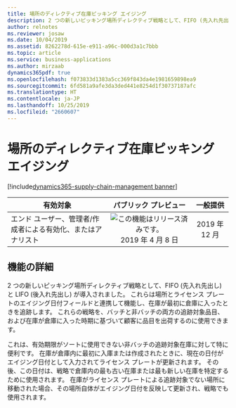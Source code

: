 ```yaml
---
title: 場所のディレクティブ在庫ピッキング エイジング
description: 2 つの新しいピッキング場所ディレクティブ戦略として、FIFO (先入れ先出し) と LIFO (後入れ先出し) が導入されました。 これらは場所とライセンス プレートのエイジング日付フィールドと連携して機能し、在庫が最初に倉庫に入ったときを追跡します。
author: relnotes
ms.reviewer: josaw
ms.date: 10/04/2019
ms.assetid: 8262278d-615e-e911-a96c-000d3a1c7bbb
ms.topic: article
ms.service: business-applications
ms.author: mirzaab
dynamics365pdf: true
ms.openlocfilehash: f073833d1383a5cc369f843da4e1981659898ea9
ms.sourcegitcommit: 6fd581a9afe3da3ded441e8254d1f30737187afc
ms.translationtype: HT
ms.contentlocale: ja-JP
ms.lasthandoff: 10/25/2019
ms.locfileid: "2660607"
---
```

# <a name="location-directive-inventory-picking-aging"></a>場所のディレクティブ在庫ピッキング エイジング
[!include[dynamics365-supply-chain-management banner](../includes/dynamics365-supply-chain-management.md)]

| 有効対象    |  パブリック プレビュー | 一般提供 | 
| ---------- | :----------: |:----------: |
|エンド ユーザー、管理者/作成者による有効化、またはアナリスト|![この機能はリリース済みです。](/dynamics365-release-plan/media/green-checkmark.png "この機能はリリース済みです。") 2019 年 4 月 8 日| 2019 年 12 月|






## <a name="feature-details"></a>機能の詳細
<!--feature detail start -->
2 つの新しいピッキング場所ディレクティブ戦略として、FIFO (先入れ先出し) と LIFO (後入れ先出し) が導入されました。 これらは場所とライセンス プレートのエイジング日付フィールドと連携して機能し、在庫が最初に倉庫に入ったときを追跡します。 これらの戦略を、バッチと非バッチの両方の追跡対象品目、および在庫が倉庫に入った時期に基づいて顧客に品目を出荷するのに使用できます。 

これは、有効期限がソートに使用できない非バッチの追跡対象在庫に対して特に便利です。 在庫が倉庫内に最初に入庫または作成されたときに、現在の日付がエイジング日付として入力されてライセンス プレートが更新されます。 その後、この日付は、戦略で倉庫内の最も古い在庫または最も新しい在庫を特定するために使用されます。 在庫がライセンス プレートによる追跡対象でない場所に移動された場合、その場所自体がエイジング日付を反映して更新され、戦略でも使用されます。
<!--feature detail end -->









